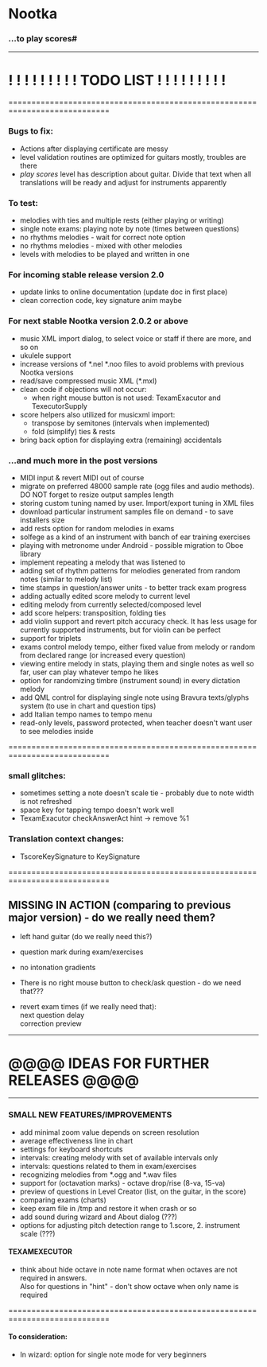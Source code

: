 # Nootka
### ...to play scores#

***

! ! ! ! ! ! ! ! ! TODO LIST ! ! ! ! ! ! ! ! !
============================================================================
============================================================================

### Bugs to fix:
  - Actions after displaying certificate are messy
  - level validation routines are optimized for guitars mostly, troubles are there
  - *play scores* level has description about guitar. Divide that text when all translations will be ready and adjust for instruments apparently

### To test:
  - melodies with ties and multiple rests (either playing or writing)
  - single note exams: playing note by note (times between questions)
  - no rhythms melodies - wait for correct note option
  - no rhythms melodies - mixed with other melodies
  - levels with melodies to be played and written in one

### For incoming stable release version 2.0
  - update links to online documentation (update doc in first place)
  - clean correction code, key signature anim maybe

### For next stable Nootka version 2.0.2 or above
  - music XML import dialog, to select voice or staff if there are more, and so on
  - ukulele support
  - increase versions of *.nel *.noo files to avoid problems with previous Nootka versions
  - read/save compressed music XML (*.mxl)
  - clean code if objections will not occur:
    - when right mouse button is not used: TexamExacutor and TexecutorSupply
  - score helpers also utilized for musicxml import:
    - transpose by semitones (intervals when implemented)  
    - fold (simplify) ties & rests
  - bring back option for displaying extra (remaining) accidentals

### ...and much more in the post versions
  - MIDI input & revert MIDI out of course
  - migrate on preferred 48000 sample rate (ogg files and audio methods). DO NOT forget to resize output samples length
  - storing custom tuning named by user. Import/export tuning in XML files
  - download particular instrument samples file on demand - to save installers size
  - add rests option for random melodies in exams
  - solfege as a kind of an instrument with banch of ear training exercises
  - playing with metronome under Android - possible migration to Oboe library
  - implement repeating a melody that was listened to
  - adding set of rhythm patterns for melodies generated from random notes (similar to melody list)
  - time stamps in question/answer units - to better track exam progress
  - adding actually edited score melody to current level
  - editing melody from currently selected/composed level
  - add score helpers: transposition, folding ties
  - add violin support and revert pitch accuracy check.
    It has less usage for currently supported instruments, but for violin can be perfect
  - support for triplets
  - exams control melody tempo, either fixed value from melody or random from declared range (or increased every question)
  - viewing entire melody in stats, playing them and single notes as well
    so far, user can play whatever tempo he likes
  - option for randomizing timbre (instrument sound) in every dictation melody
  - add QML control for displaying single note using Bravura texts/glyphs system (to use in chart and question tips)
  - add Italian tempo names to tempo menu
  - read-only levels, password protected, when teacher doesn't want user to see melodies inside


============================================================================

### small glitches:
 - sometimes setting a note doesn't scale tie - probably due to note width is not refreshed
 - space key for tapping tempo doesn't work well
 - TexamExacutor checkAnswerAct hint -> remove %1

### Translation context changes:
 - TscoreKeySignature to KeySignature

============================================================================

## MISSING IN ACTION (comparing to previous major version) - do we really need them?
 - left hand guitar (do we really need this?)
 - question mark during exam/exercises
 - no intonation gradients
 - There is no right mouse button to check/ask question - do we need that???

 - revert exam times (if we really need that):  
    next question delay  
    correction preview

***
# @@@@ IDEAS FOR FURTHER RELEASES @@@@
***

### SMALL NEW FEATURES/IMPROVEMENTS
  - add minimal zoom value depends on screen resolution
  - average effectiveness line in chart
  - settings for keyboard shortcuts
  - intervals: creating melody with set of available intervals only
  - intervals: questions related to them in exam/exercises
  - recognizing melodies from *.ogg and *.wav files
  - support for (octavation marks) - octave drop/rise (8-va, 15-va)
  - preview of questions in Level Creator (list, on the guitar, in the score)
  - comparing exams (charts)
  - keep exam file in /tmp and restore it when crash or so
  - add sound during wizard and About dialog (???)
  - options for adjusting pitch detection range to  1.score, 2. instrument scale (???)


#### TEXAMEXECUTOR
  - think about hide octave in note name format when octaves are not required in answers.  
     Also for questions in "hint" - don't show octave when only name is required 


============================================================================
#### To consideration:
  - In wizard: option for single note mode for very beginners


